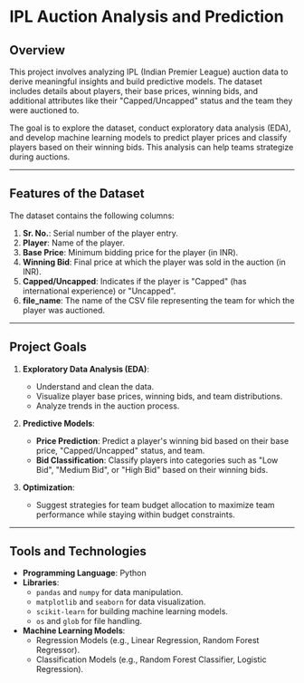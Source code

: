


# IPL Auction Analysis and Prediction

## Overview
This project involves analyzing IPL (Indian Premier League) auction data to derive meaningful insights and build predictive models. The dataset includes details about players, their base prices, winning bids, and additional attributes like their "Capped/Uncapped" status and the team they were auctioned to.

The goal is to explore the dataset, conduct exploratory data analysis (EDA), and develop machine learning models to predict player prices and classify players based on their winning bids. This analysis can help teams strategize during auctions.

---

## Features of the Dataset
The dataset contains the following columns:
1. **Sr. No.**: Serial number of the player entry.
2. **Player**: Name of the player.
3. **Base Price**: Minimum bidding price for the player (in INR).
4. **Winning Bid**: Final price at which the player was sold in the auction (in INR).
5. **Capped/Uncapped**: Indicates if the player is "Capped" (has international experience) or "Uncapped".
6. **file_name**: The name of the CSV file representing the team for which the player was auctioned.

---

## Project Goals
1. **Exploratory Data Analysis (EDA)**:
   - Understand and clean the data.
   - Visualize player base prices, winning bids, and team distributions.
   - Analyze trends in the auction process.

2. **Predictive Models**:
   - **Price Prediction**: Predict a player's winning bid based on their base price, "Capped/Uncapped" status, and team.
   - **Bid Classification**: Classify players into categories such as "Low Bid", "Medium Bid", or "High Bid" based on their winning bids.

3. **Optimization**:
   - Suggest strategies for team budget allocation to maximize team performance while staying within budget constraints.

---

## Tools and Technologies
- **Programming Language**: Python
- **Libraries**:
  - `pandas` and `numpy` for data manipulation.
  - `matplotlib` and `seaborn` for data visualization.
  - `scikit-learn` for building machine learning models.
  - `os` and `glob` for file handling.
- **Machine Learning Models**:
  - Regression Models (e.g., Linear Regression, Random Forest Regressor).
  - Classification Models (e.g., Random Forest Classifier, Logistic Regression).
